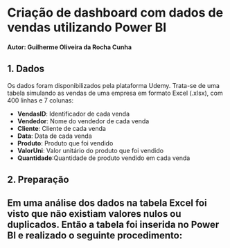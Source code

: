# Criação de dashboard com dados de vendas utilizando Power BI
#### Autor: Guilherme Oliveira da Rocha Cunha

## 1. Dados
Os dados foram disponibilizados pela plataforma Udemy. Trata-se de uma tabela simulando as vendas de uma empresa em formato Excel (.xlsx), com 400 linhas e 7 colunas:
- **VendasID**: Identificador de cada venda
- **Vendedor**: Nome do vendedor de cada venda
- **Cliente**: Cliente de cada venda
- **Data**: Data de cada venda
- **Produto**: Produto que foi vendido
- **ValorUni**: Valor unitário do produto que foi vendido
- **Quantidade**:Quantidade de produto vendido em cada venda

## 2. Preparação
Em uma análise dos dados na tabela Excel foi visto que não existiam valores nulos ou duplicados. Então a tabela foi inserida no Power BI e realizado o seguinte procedimento:
- 
